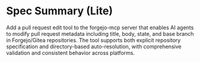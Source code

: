 # Spec Summary (Lite)

Add a pull request edit tool to the forgejo-mcp server that enables AI agents to modify pull request metadata including title, body, state, and base branch in Forgejo/Gitea repositories. The tool supports both explicit repository specification and directory-based auto-resolution, with comprehensive validation and consistent behavior across platforms.